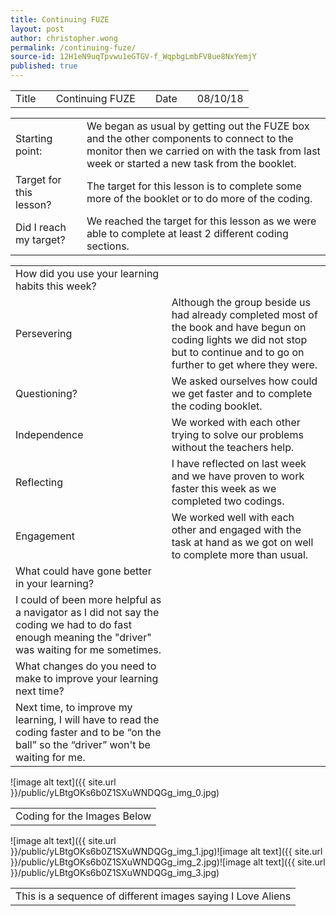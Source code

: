 ```yaml
---
title: Continuing FUZE
layout: post
author: christopher.wong
permalink: /continuing-fuze/
source-id: 12H1eN9uqTpvwu1eGTGV-f_WqpbgLmbFV8ue8NxYemjY
published: true
---
```

<table>
  <tr>
    <td>Title</td>
    <td> </td>
    <td>Continuing FUZE </td>
    <td> </td>
    <td>Date</td>
    <td> </td>
    <td>08/10/18</td>
  </tr>
</table>


<table>
  <tr>
    <td>Starting point:</td>
    <td> </td>
    <td>We began as usual by getting out the FUZE box and the other components to connect to the monitor then we carried on with the task from last week or started a new task from the booklet.</td>
  </tr>
  <tr>
    <td>Target for this lesson?</td>
    <td> </td>
    <td>The target for this lesson is to complete some more of the booklet or to do more of the coding. </td>
  </tr>
  <tr>
    <td>Did I reach my target? </td>
    <td> </td>
    <td>We reached the target for this lesson as we were able to complete at least 2 different coding sections.</td>
  </tr>
</table>


<table>
  <tr>
    <td>How did you use your learning habits this week?</td>
    <td></td>
  </tr>
  <tr>
    <td>Persevering</td>
    <td>Although the group beside us had already completed most of the book and have begun on coding lights we did not stop but to continue and to go on further to get where they were.</td>
  </tr>
  <tr>
    <td>Questioning?</td>
    <td>We asked ourselves how could we get faster and to complete the coding booklet.</td>
  </tr>
  <tr>
    <td>Independence</td>
    <td>We worked with each other trying to solve our problems without the teachers help.</td>
  </tr>
  <tr>
    <td>Reflecting</td>
    <td>I have reflected on last week and we have proven to work faster this week as we completed two codings.</td>
  </tr>
  <tr>
    <td>Engagement</td>
    <td>We worked well with each other and engaged with the task at hand as we got on well to complete more than usual.</td>
  </tr>
  <tr>
    <td>What could have gone better in your learning?</td>
    <td></td>
  </tr>
  <tr>
    <td>I could of been more helpful as a navigator as I did not say the coding we had to do fast enough meaning the "driver" was waiting for me sometimes.</td>
    <td></td>
  </tr>
  <tr>
    <td>What changes do you need to make to improve your learning next time?</td>
    <td></td>
  </tr>
  <tr>
    <td>Next time, to improve my learning,  I will have to read the coding faster and to be “on the ball” so the “driver” won't be waiting for me.</td>
    <td></td>
  </tr>
</table>


![image alt text]({{ site.url }}/public/yLBtgOKs6b0Z1SXuWNDQGg_img_0.jpg)

<table>
  <tr>
    <td>Coding for the Images Below</td>
  </tr>
</table>


![image alt text]({{ site.url }}/public/yLBtgOKs6b0Z1SXuWNDQGg_img_1.jpg)![image alt text]({{ site.url }}/public/yLBtgOKs6b0Z1SXuWNDQGg_img_2.jpg)![image alt text]({{ site.url }}/public/yLBtgOKs6b0Z1SXuWNDQGg_img_3.jpg)

<table>
  <tr>
    <td>This is a sequence of different images saying I Love Aliens</td>
  </tr>
</table>


 

